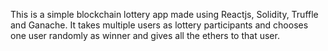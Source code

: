 This is a simple blockchain lottery app made using Reactjs, Solidity, Truffle and Ganache. It takes multiple users as lottery participants and chooses one user randomly as winner and gives all the ethers to that user.
